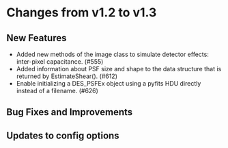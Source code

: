 Changes from v1.2 to v1.3
=========================

New Features
------------

- Added new methods of the image class to simulate detector effects:
  inter-pixel capacitance.  (#555)
- Added information about PSF size and shape to the data structure that is
  returned by EstimateShear(). (#612)
- Enable initializing a DES_PSFEx object using a pyfits HDU directly instead
  of a filename. (#626)

Bug Fixes and Improvements
--------------------------


Updates to config options
-------------------------

